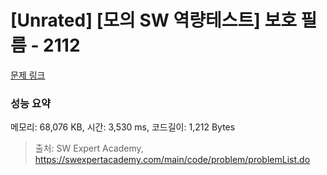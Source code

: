 # [Unrated] [모의 SW 역량테스트] 보호 필름 - 2112 

[문제 링크](https://swexpertacademy.com/main/code/problem/problemDetail.do?contestProbId=AV5V1SYKAaUDFAWu) 

### 성능 요약

메모리: 68,076 KB, 시간: 3,530 ms, 코드길이: 1,212 Bytes



> 출처: SW Expert Academy, https://swexpertacademy.com/main/code/problem/problemList.do